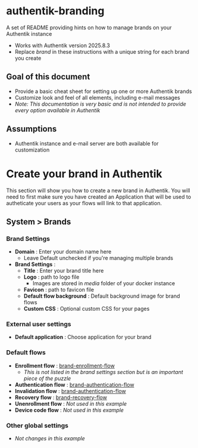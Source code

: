 # authentik-branding
A set of README providing hints on how to manage brands on your Authentik instance

- Works with Authentik version 2025.8.3
- Replace _brand_ in these instructions with a unique string for each brand you create

## Goal of this document
* Provide a basic cheat sheet for setting up one or more Authentik brands
* Customize look and feel of all elements, including e-mail messages
* _Note: This documentation is very basic and is not intended to provide every option available in Authentik_

## Assumptions
* Authentik instance and e-mail server are both available for customization

# Create your brand in Authentik
This section will show you how to create a new brand in Authentik.  You will need to first make sure you have created an Application that will be used to autheticate your users as your flows will link to that application.

## System > Brands

### Brand Settings
* **Domain** : Enter your domain name here
  * Leave Default unchecked if you're managing multiple brands
* **Brand Settings** : 
  * **Title** : Enter your brand title here
  * **Logo** : path to logo file
    * Images are stored in _media_ folder of your docker instance
  * **Favicon** : path to favicon file
  * **Default flow background** : Default background image for brand flows
  * **Custom CSS** : Optional custom CSS for your pages

### External user settings
* **Default application** : Choose application for your brand

### Default flows
* **Enrollment flow** : [brand-enrollment-flow](flows/Enrollment.md)
  * _This is not listed in the brand settings section but is an important piece of the puzzle_
* **Authentication flow** : [brand-authentication-flow](flows/Authentication.md)
* **Invalidation flow** : [brand-authentication-flow](flows/Invalidation.md)
* **Recovery flow** : [brand-recovery-flow](flows/Recovery.md)
* **Unenrollment flow** : _Not used in this example_
* **Device code flow** : _Not used in this example_

### Other global settings
* _Not changes in this example_
